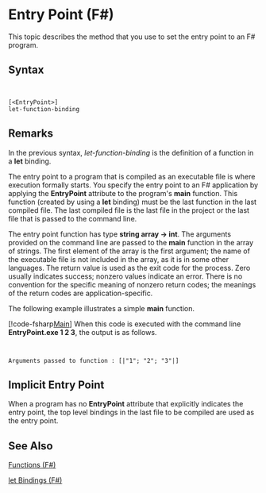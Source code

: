 # Entry Point (F#)

This topic describes the method that you use to set the entry point to an F# program.


## Syntax


```


[<EntryPoint>]
let-function-binding

```



## Remarks
In the previous syntax, *let-function-binding* is the definition of a function in a **let** binding.

The entry point to a program that is compiled as an executable file is where execution formally starts. You specify the entry point to an F# application by applying the **EntryPoint** attribute to the program's **main** function. This function (created by using a **let** binding) must be the last function in the last compiled file. The last compiled file is the last file in the project or the last file that is passed to the command line.

The entry point function has type **string array -&gt; int**. The arguments provided on the command line are passed to the **main** function in the array of strings. The first element of the array is the first argument; the name of the executable file is not included in the array, as it is in some other languages. The return value is used as the exit code for the process. Zero usually indicates success; nonzero values indicate an error. There is no convention for the specific meaning of nonzero return codes; the meanings of the return codes are application-specific.

The following example illustrates a simple **main** function.

[!code-fsharp[Main](snippets/fsentrypoint/snippet501.fs)]
    When this code is executed with the command line **EntryPoint.exe 1 2 3**, the output is as follows.



```


Arguments passed to function : [|"1"; "2"; "3"|]

```



## Implicit Entry Point
When a program has no **EntryPoint** attribute that explicitly indicates the entry point, the top level bindings in the last file to be compiled are used as the entry point.


## See Also
[Functions &#40;F&#35;&#41;](Functions-%5BFSharp%5D.md)

[let Bindings &#40;F&#35;&#41;](let-Bindings-%5BFSharp%5D.md)

